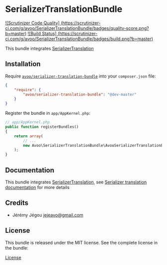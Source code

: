 SerializerTranslationBundle
===========================

[![Scrutinizer Code Quality]
(https://scrutinizer-ci.com/g/avoo/SerializerTranslationBundle/badges/quality-score.png?b=master)](https://scrutinizer-ci.com/g/avoo/SerializerTranslationBundle/?branch=master)
[![Build Status]
(https://scrutinizer-ci.com/g/avoo/SerializerTranslationBundle/badges/build.png?b=master)](https://scrutinizer-ci.com/g/avoo/SerializerTranslationBundle/build-status/master)

This bundle integrates [SerializerTranslation](http://github.com/avoo/SerializerTranslation)

Installation
------------

Require [`avoo/serializer-translation-bundle`](https://packagist.org/packages/avoo/serializer-translation-bundle)
into your `composer.json` file:


``` json
{
    "require": {
        "avoo/serializer-translation-bundle": "@dev-master"
    }
}
```

Register the bundle in `app/AppKernel.php`:

``` php
// app/AppKernel.php
public function registerBundles()
{
    return array(
        // ...
        new Avoo\SerializerTranslationBundle\AvooSerializerTranslationBundle(),
    );
}
```


Documentation
-------------

This bundle integrates [SerializerTranslation](https://github.com/avoo/SerializerTranslation),
see [Serializer translation documentation](https://github.com/avoo/SerializerTranslation/blob/master/README.md) for more details


Credits
-------

* Jérémy Jégou <jejeavo@gmail.com>


License
-------

This bundle is released under the MIT license. See the complete license in the bundle:

[License](https://github.com/avoo/SerializerTranslationBundle/blob/master/LICENSE)
